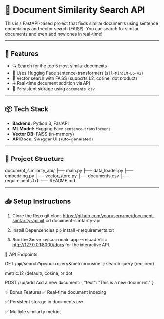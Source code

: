 # 🧠 Document Similarity Search API

This is a FastAPI-based project that finds similar documents using sentence embeddings and vector search (FAISS). You can search for similar documents and even add new ones in real-time!

---

## 🚀 Features

- 🔍 Search for the top 5 most similar documents
- 📎 Uses Hugging Face sentence-transformers (`all-MiniLM-L6-v2`)
- 🧠 Vector search with FAISS (supports L2, cosine, dot product)
- ➕ Real-time document addition via API
- 💾 Persistent storage using `documents.csv`

---

## 📦 Tech Stack

- **Backend:** Python 3, FastAPI
- **ML Model:** Hugging Face `sentence-transformers`
- **Vector DB:** FAISS (in-memory)
- **API Docs:** Swagger UI (auto-generated)

---

## 📂 Project Structure

document_similarity_api/ 
├── main.py 
├── data_loader.py 
├── embedding.py 
├── vector_store.py 
├── documents.csv 
├── requirements.txt 
└── README.md


---

## 📥 Setup Instructions

1. Clone the Repo
git clone https://github.com/yourusername/document-similarity-api.git
cd document-similarity-api

2. Install Dependencies
pip install -r requirements.txt

3. Run the Server
uvicorn main:app --reload
Visit: http://127.0.0.1:8000/docs for the interactive API.

🔗 API Endpoints

GET /api/search?q=your+query&metric=cosine
q: search query (required)

metric: l2 (default), cosine, or dot

POST /api/add
Add a new document:
{
  "text": "This is a new document."
}

✨ Bonus Features
✅ Real-time document indexing

✅ Persistent storage in documents.csv

✅ Multiple similarity metrics


